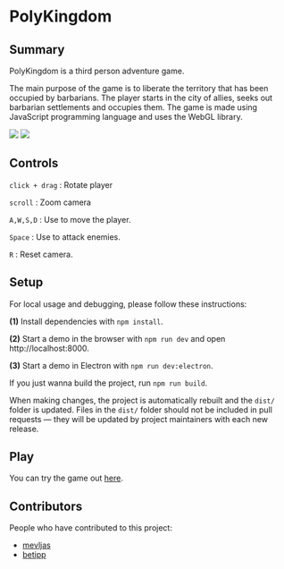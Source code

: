 # PolyKingdom

## Summary

PolyKingdom is a third person adventure game.

The main purpose of the game is to liberate the territory that has been
occupied by barbarians. The player starts in the city of allies, seeks out barbarian settlements and occupies them. 
The game is made using JavaScript programming language and
uses the WebGL library. 


<img src="https://github.com/mevljas/PolyKingdom/blob/master/startmenu.png" />    
<img src="https://github.com/mevljas/PolyKingdom/blob/master/camera.JPG"/>  


## Controls

`click + drag` : Rotate player

`scroll` : Zoom camera

`A,W,S,D` : Use to move the player.

`Space` : Use to attack enemies.

`R` : Reset camera.


## Setup

For local usage and debugging, please follow these instructions:

**(1)** Install dependencies with `npm install`.

**(2)** Start a demo in the browser with `npm run dev` and open http://localhost:8000. 

**(3)** Start a demo in Electron with `npm run dev:electron`.

If you just wanna build the project, run `npm run build`.

When making changes, the project is automatically rebuilt and the `dist/` folder
is updated. Files in the `dist/` folder should not be included in pull
requests — they will be updated by project maintainers with each new release.


## Play
You can try the game out [here](https://mevljas.github.io/PolyKingdom/Start_menu.html).


## Contributors
People who have contributed to this project:

- [mevljas](https://github.com/mevljas) 
- [betipp](https://github.com/betipp) 
